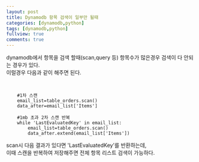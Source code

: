 ```yaml
---
layout: post
title: Dynamodb 항목 검색이 일부만 될때
categories: [dynamodb,python]
tags: [dynamodb,python]
fullview: true
comments: true
---
```



dynamodb에서 항목을 검색 할때(scan,query 등) 항목수가 많은경우 검색이 다 안되는 경우가 있다.<br>
이럴경우 다음과 같이 해주면 된다.<br>

<link rel="stylesheet" href="//cdnjs.cloudflare.com/ajax/libs/highlight.js/9.12.0/styles/default.min.css">
<script src="//cdnjs.cloudflare.com/ajax/libs/highlight.js/9.12.0/highlight.min.js"></script>
 <script>hljs.initHighlightingOnLoad();</script>


<pre><code class="HTML"> 

    #1차 스캔
    email_list=table_orders.scan()
    data_after=email_list['Items']

    #1mb 초과 2차 스캔 반복
    while 'LastEvaluatedKey' in email_list:
        email_list=table_orders.scan()
        data_after.extend(email_list['Items'])
</code></pre>

scan시 다음 결과가 있다면 'LastEvaluatedKey'를 반환하는데,<br>
이때 스캔을 반복하여 저장해주면 전체 항목 리스트 검색이 가능하다.<br>
